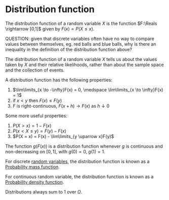 # Distribution function

The distribution function of a random variable $X$ is the function $F:\Reals
\rightarrow [0,1]$ given by $F(x) = P(X \leq x)$.

QUESTION:
given that discrete variables often have no way to compare values between
themselves, eg. red balls and blue balls, why is there an inequality in the
definition of the distribution function above?

The distribution function of a random variable $X$ tells us about the values
taken by $X$ and their relative likelihoods, rather than about the sample space
and the collection of events.

A distribution function has the following properties:
1. $\lim\limits_{x \to -\infty}F(x) = 0, \medspace \lim\limits_{x \to \infty}F(x) = 1$
2. if $x < y$ then $F(x) \leq F(y)$
3. $F$ is right-continuous, $F(x+h) \rightarrow F(x)$ as $h \downarrow 0$

Some more useful properties:
1. $P(X \gt x) = 1 - F(x)$
2. $P(x \lt X \leq y) = F(y) - F(x)$
3. $P(X = x) = F(x) - \lim\limits_{y \uparrow x}F(y)$

The function $g(F(x))$ is a distribution function whenever $g$ is continuous and
non-decreasing on $[0,1]$, with $g(0) = 0$, $g(1) = 1$.

For discrete [random variables](202210071534), the distribution function is
known as a [Probability mass function](202210071722).

For continuous random variable, the distribution function is
known as a [Probability density function](202210071723).

Distributions always sum to 1 over $\Omega$.
